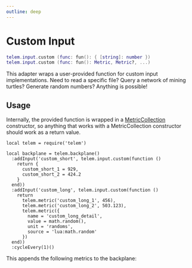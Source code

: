 ```yaml
---
outline: deep
---
```


# Custom Input <RepoLink path="lib/input/CustomInputAdapter.lua" />

```lua
telem.input.custom (func: fun(): { [string]: number })
telem.input.custom (func: fun(): Metric, Metric?, ...)
```

This adapter wraps a user-provided function for custom input implementations. Need to read a specific file? Query a network of mining turtles? Generate random numbers? Anything is possible!

## Usage

Internally, the provided function is wrapped in a [MetricCollection](/reference/MetricCollection) constructor, so anything that works with a MetricCollection constructor should work as a return value.

```lua{4-20}
local telem = require('telem')

local backplane = telem.backplane()
  :addInput('custom_short', telem.input.custom(function ()
    return {
      custom_short_1 = 929,
      custom_short_2 = 424.2
    }
  end))
  :addInput('custom_long', telem.input.custom(function ()
    return
      telem.metric('custom_long_1', 456),
      telem.metric('custom_long_2', 503.123),
      telem.metric({
        name = 'custom_long_detail',
        value = math.random(),
        unit = 'randoms',
        source = 'lua:math.random'
      })
  end))
  :cycleEvery(1)()
```

This appends the following metrics to the backplane:

<MetricTable
  show-heritage
  :metrics="[
    {
      name: 'custom_short_1',
      value: 929,
      adapter: 'custom_short'
    },
    {
      name: 'custom_short_2',
      value: 424.2,
      adapter: 'custom_short'
    },
    {
      name: 'custom_long_1',
      value: 456,
      adapter: 'custom_long'
    },
    {
      name: 'custom_long_2',
      value: 503.123,
      adapter: 'custom_long'
    },
    {
      name: 'custom_long_detail',
      value: 0.41373943296609,
      unit: 'randoms',
      adapter: 'custom_long',
      source: 'lua:math.random'
    }
  ]"
/>